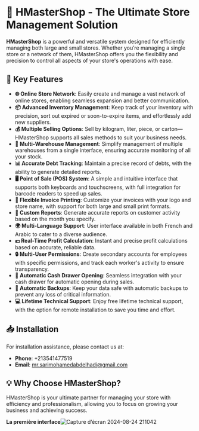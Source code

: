 # 🛒 HMasterShop - The Ultimate Store Management Solution

**HMasterShop** is a powerful and versatile system designed for efficiently managing both large and small stores. Whether you’re managing a single store or a network of them, HMasterShop offers you the flexibility and precision to control all aspects of your store's operations with ease.

## 🚀 Key Features

- **🌐 Online Store Network**: Easily create and manage a vast network of online stores, enabling seamless expansion and better communication.
- **📦 Advanced Inventory Management**: Keep track of your inventory with precision, sort out expired or soon-to-expire items, and effortlessly add new suppliers.
- **💰 Multiple Selling Options**: Sell by kilogram, liter, piece, or carton—HMasterShop supports all sales methods to suit your business needs.
- **🏬 Multi-Warehouse Management**: Simplify management of multiple warehouses from a single interface, ensuring accurate monitoring of all your stock.
- **📊 Accurate Debt Tracking**: Maintain a precise record of debts, with the ability to generate detailed reports.
- **🖥️ Point of Sale (POS) System**: A simple and intuitive interface that supports both keyboards and touchscreens, with full integration for barcode readers to speed up sales.
- **🧾 Flexible Invoice Printing**: Customize your invoices with your logo and store name, with support for both large and small print formats.
- **📅 Custom Reports**: Generate accurate reports on customer activity based on the month you specify.
- **🌍 Multi-Language Support**: User interface available in both French and Arabic to cater to a diverse audience.
- **💵 Real-Time Profit Calculation**: Instant and precise profit calculations based on accurate, reliable data.
- **🔒 Multi-User Permissions**: Create secondary accounts for employees with specific permissions, and track each worker's activity to ensure transparency.
- **💸 Automatic Cash Drawer Opening**: Seamless integration with your cash drawer for automatic opening during sales.
- **💾 Automatic Backups**: Keep your data safe with automatic backups to prevent any loss of critical information.
- **💻 Lifetime Technical Support**: Enjoy free lifetime technical support, with the option for remote installation to save you time and effort.

## 📥 Installation

For installation assistance, please contact us at:
- **Phone**: +213541477519
- **Email**: [mr.sarimohamedabdelhadi@gmail.com](mailto:mr.sarimohamedabdelhadi@gmail.com)

## 💡 Why Choose HMasterShop?

HMasterShop is your ultimate partner for managing your store with efficiency and professionalism, allowing you to focus on growing your business and achieving success.


**La première interface**![Capture d’écran 2024-08-24 211042](https://github.com/user-attachments/assets/8bf0aa63-7bf7-466a-9d6c-8cbe57c6bfb7)

